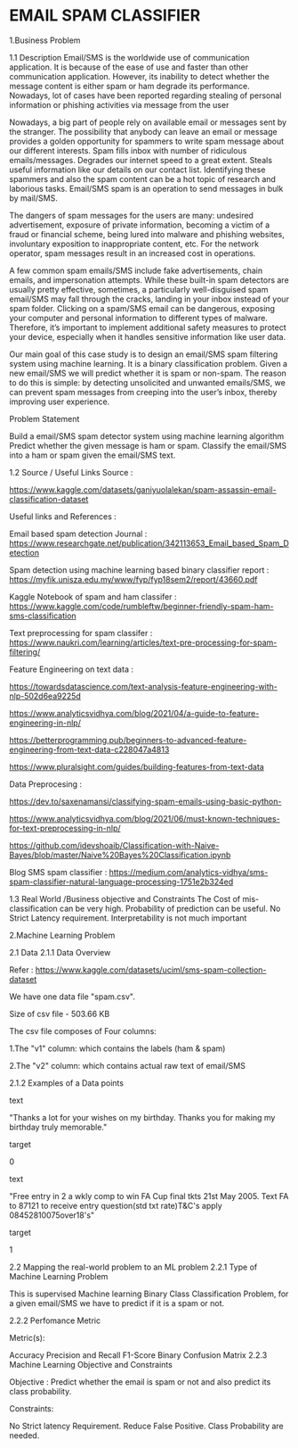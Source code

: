 <h1>EMAIL SPAM CLASSIFIER</h1>

1.Business Problem

1.1 Description
Email/SMS is the worldwide use of communication application. It is because of the ease of use and faster than other communication application. However, its inability to detect whether the message content is either spam or ham degrade its performance. Nowadays, lot of cases have been reported regarding stealing of personal information or phishing activities via message from the user

Nowadays, a big part of people rely on available email or messages sent by the stranger. The possibility that anybody can leave an email or message provides a golden opportunity for spammers to write spam message about our different interests. Spam fills inbox with number of ridiculous emails/messages. Degrades our internet speed to a great extent. Steals useful information like our details on our contact list. Identifying these spammers and also the spam content can be a hot topic of research and laborious tasks. Email/SMS spam is an operation to send messages in bulk by mail/SMS.

The dangers of spam messages for the users are many: undesired advertisement, exposure of private information, becoming a victim of a fraud or financial scheme, being lured into malware and phishing websites, involuntary exposition to inappropriate content, etc. For the network operator, spam messages result in an increased cost in operations.

A few common spam emails/SMS include fake advertisements, chain emails, and impersonation attempts. While these built-in spam detectors are usually pretty effective, sometimes, a particularly well-disguised spam email/SMS may fall through the cracks, landing in your inbox instead of your spam folder. Clicking on a spam/SMS email can be dangerous, exposing your computer and personal information to different types of malware. Therefore, it’s important to implement additional safety measures to protect your device, especially when it handles sensitive information like user data.

Our main goal of this case study is to design an email/SMS spam filtering system using machine learning. It is a binary classification problem. Given a new email/SMS we will predict whether it is spam or non-spam. The reason to do this is simple: by detecting unsolicited and unwanted emails/SMS, we can prevent spam messages from creeping into the user’s inbox, thereby improving user experience.

Problem Statement

Build a email/SMS spam detector system using machine learning algorithm
Predict whether the given message is ham or spam.
Classify the email/SMS into a ham or spam given the email/SMS text.

1.2 Source / Useful Links
Source :

https://www.kaggle.com/datasets/ganiyuolalekan/spam-assassin-email-classification-dataset

Useful links and References :

Email based spam detection Journal : https://www.researchgate.net/publication/342113653_Email_based_Spam_Detection

Spam detection using machine learning based binary classifier report : https://myfik.unisza.edu.my/www/fyp/fyp18sem2/report/43660.pdf

Kaggle Notebook of spam and ham classifer : https://www.kaggle.com/code/rumbleftw/beginner-friendly-spam-ham-sms-classification

Text preprocessing for spam classifer : https://www.naukri.com/learning/articles/text-pre-processing-for-spam-filtering/

Feature Engineering on text data :

https://towardsdatascience.com/text-analysis-feature-engineering-with-nlp-502d6ea9225d

https://www.analyticsvidhya.com/blog/2021/04/a-guide-to-feature-engineering-in-nlp/

https://betterprogramming.pub/beginners-to-advanced-feature-engineering-from-text-data-c228047a4813

https://www.pluralsight.com/guides/building-features-from-text-data

Data Preprocesing :

https://dev.to/saxenamansi/classifying-spam-emails-using-basic-python-

https://www.analyticsvidhya.com/blog/2021/06/must-known-techniques-for-text-preprocessing-in-nlp/

https://github.com/idevshoaib/Classification-with-Naive-Bayes/blob/master/Naive%20Bayes%20Classification.ipynb

Blog SMS spam classifier : https://medium.com/analytics-vidhya/sms-spam-classifier-natural-language-processing-1751e2b324ed


1.3 Real World /Business objective and Constraints
The Cost of mis-classification can be very high.
Probability of prediction can be useful.
No Strict Latency requirement.
Interpretability is not much important

2.Machine Learning Problem

2.1 Data
2.1.1 Data Overview

Refer : https://www.kaggle.com/datasets/uciml/sms-spam-collection-dataset

We have one data file "spam.csv".

Size of csv file - 503.66 KB

The csv file composes of Four columns:

1.The "v1" column: which contains the labels (ham & spam)

2.The "v2" column: which contains actual raw text of email/SMS

2.1.2 Examples of a Data points

text

"Thanks a lot for your wishes on my birthday. Thanks you for making my birthday truly memorable."

target

0

text

"Free entry in 2 a wkly comp to win FA Cup final tkts 21st May 2005. Text FA to 87121 to receive entry question(std txt rate)T&C's apply 08452810075over18's"

target

1


2.2 Mapping the real-world problem to an ML problem
2.2.1 Type of Machine Learning Problem

This is supervised Machine learning Binary Class Classification Problem, for a given email/SMS we have to predict if it is a spam or not.

2.2.2 Perfomance Metric

Metric(s):

Accuracy
Precision and Recall
F1-Score
Binary Confusion Matrix
2.2.3 Machine Learning Objective and Constraints

Objective : Predict whether the email is spam or not and also predict its class probability.

Constraints:

No Strict latency Requirement.
Reduce False Positive.
Class Probability are needed.
